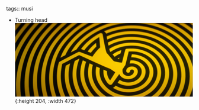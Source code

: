 tags:: musi

- Turning head
  ![turninghead.png](../assets/turninghead_1667338290217_0.png){:height 204, :width 472}